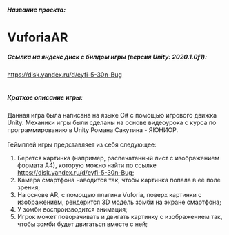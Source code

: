 ##### Название проекта: 
# VuforiaAR
##### Ссылка на яндекс диск с билдом игры (версия Unity: 2020.1.0f1):
<https://disk.yandex.ru/d/eyfi-5-30n-Bug>
<br/>
<br/>
##### Краткое описание игры:
Данная игра была написана на языке C# с помощью игрового движка Unity. 
Механики игры были сделаны на основе видеоурока с курса по программированию в Unity Романа Сакутина - ЯЮНИОР.
<br/>
<br/>
Геймплей игры представляет из себя следующее:
<br/>
1. Берется картинка (например, распечатанный лист с изображением формата А4), которую можно найти по ссылке https://disk.yandex.ru/d/eyfi-5-30n-Bug;
2. Камера смартфона наводится так, чтобы картинка попала в её поле зрения;
3. На основе AR, с помощью плагина Vuforia, поверх картинки с изображением, рендерится 3D модель зомби на экране смартфона;
4. У зомби воспроизводится анимация;
5. Игрок может поворачивать и двигать картинку с изображением так, чтобы зомби будет двигаться вместе с ней;
<br/>